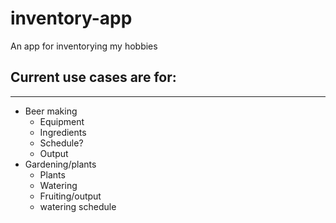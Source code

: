 # inventory-app
An app for inventorying my hobbies

## Current use cases are for:
---
- Beer making
    - Equipment
    - Ingredients
    - Schedule?
    - Output
- Gardening/plants
    - Plants
    - Watering
    - Fruiting/output
    - watering schedule